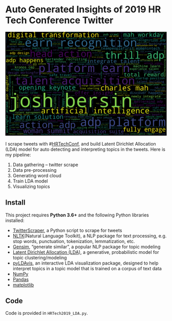 # Auto Generated Insights of 2019 HR Tech Conference Twitter
![image](./figures/wordcloud.png) 

I scrape tweets with #[HRTechConf](https://www.hrtechnologyconference.com/), and build Latent Dirichlet Allocation (LDA) model for auto detecting and interpreting topics in the tweets. Here is my pipeline:

1. Data gathering – twitter scrape
2. Data pre-processing
3. Generating word cloud
4. Train LDA model
5. Visualizing topics

## Install

This project requires **Python 3.6+** and the following Python libraries installed:

- [TwitterScraper](https://github.com/taspinar/twitterscraper), a Python script to scrape for tweets
- [NLTK](http://www.nltk.org/)(Natural Language Toolkit), a NLP package for text processing, e.g. stop words, punctuation, tokenization, lemmatization, etc.
- [Gensim](https://radimrehurek.com/gensim/), “generate similar”, a popular NLP package for topic modeling
- [Latent Dirichlet Allocation (LDA)](https://en.wikipedia.org/wiki/Latent_Dirichlet_allocation), a generative, probabilistic model for topic clustering/modeling
- [pyLDAvis](https://github.com/bmabey/pyLDAvis), an interactive LDA visualization package, designed to help interpret topics in a topic model that is trained on a corpus of text data
- [NumPy](http://www.numpy.org/)
- [Pandas](http://pandas.pydata.org)
- [matplotlib](http://matplotlib.org/)


## Code

Code is provided in `HRTech2019_LDA.py`. 
